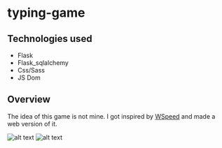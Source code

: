 
# typing-game

## Technologies used
* Flask
* Flask_sqlalchemy
* Css/Sass
* JS Dom

## Overview

The idea of this game is not mine. I got inspired by [WSpeed](https://bisqwit.iki.fi/wspeed/) and made a web version of it.

![alt text](https://github.com/GiorgioRR/typing-game/blob/master/data/leaderboard.png)
![alt text](https://github.com/GiorgioRR/typing-game/blob/master/data/gameplay.png)
